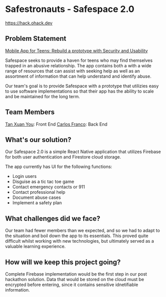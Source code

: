 
# Safestronauts - Safespace 2.0
https://hack.ohack.dev

## Problem Statement
[Mobile App for Teens: Rebuild a prototype with Security and Usability](https://ohack.dev/project/e8y7sIQC7j2lT1YdGMmf)

Safespace seeks to provide a haven for teens who may find themselves trapped in an abusive relationship. The app contains both a with a wide range of resources that can assist with seeking help as well as an assortment of information that can help understand and identify abuse.

Our team's goal is to provide Safespace with a prototype that utilizies easy to use software implementations so that their app has the ability to scale and be maintained for the long term.

## Team Members
[Tan Xuan You](https://github.com/txythecegkid): Front End
[Carlos Franco](https://github.com/carlosfrancose): Back End

## What's our solution?
Our Safespace 2.0 is a simple React Native application that utilizes Firebase for both user authentication and Firestore cloud storage.

The app currently has UI for the following functions:
- Login users
- Disguise as a tic tac toe game
- Contact emergency contacts or 911
- Contact professional help
- Document abuse cases
- Implement a safety plan

## What challenges did we face?
Our team had fewer members than we expected, and so we had to adapt to the situation and boil down the app to its essentials. This proved quite difficult whilst working with new technologies, but ultimately served as a valuable learning experience.

## How will we keep this project going?
Complete Firebase implementation would be the first step in our post hackathon solution. Data that would be stored on the cloud must be encrypted before entering, since it contains sensitive idnetifiable information.
